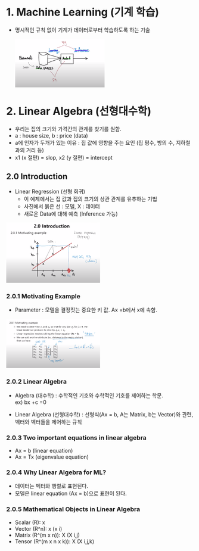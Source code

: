 # 1. Machine Learning (기계 학습)  
- 명시적인 규칙 없이 기계가 데이터로부터 학습하도록 하는 기술  

  <img src="/Artificial Intelligence/Capture/1.PNG" width="50%" height="50%">  
  <br/>
# 2. Linear Algebra (선형대수학)  
- 우리는 집의 크기와 가격간의 관계를 찾기를 원함.  
- a : house size, b : price  (data)  
- a에 인자가 두개가 있는 이유 : 집 값에 영향을 주는 요인 (집 평수, 방의 수, 지하철과의 거리 등)
- x1 (x 절편) = slop, x2 (y 절편) = intercept  

## 2.0 Introduction  
- Linear Regression (선형 회귀)   
  - 이 예제에서는 집 값과 집의 크기의 상관 관계를 유추하는 기법  
  - 사진에서 붉은 선 : 모델, X : 데이터
  - 새로운 Data에 대해 예측 (Inference 가능)  
<img src="/Artificial Intelligence/Capture/2.PNG" width="50%" height="50%">  
<br/>

### 2.0.1 Motivating Example  
- Parameter : 모델을 결정짓는 중요한 키 값. Ax =b에서 x에 속함.  
<img src="/Artificial Intelligence/Capture/3.PNG" width="50%" height="50%">  
<br/>

### 2.0.2 Linear Algebra  
 - Algebra (대수학) : 수학적인 기호와 수학적인 기호를 제어하는 학문.  
 ex) bx +c =0
 
 - Linear Algebra (선형대수학) : 선형식(Ax = b, A는 Matrix, b는 Vector)와 관련, 벡터와 벡터들을 제어하는 규칙  

 ### 2.0.3 Two important equations in linear algebra  
 - Ax = b (linear equation)  
 - Ax = Tx (eigenvalue equation)  
 
 ### 2.0.4 Why Linear Algebra for ML?
 - 데이터는 벡터와 행렬로 표현된다.  
 - 모델은 linear equation (Ax = b)으로 표현이 된다. 
 
 ### 2.0.5 Mathematical Objects in Linear Algebra  
 - Scalar (R): x  
 - Vector (R^n): x (x i)
 - Matrix (R^(m x n)): X (X i,j)  
 - Tensor (R^(m x n x k)): X (X i,j,k) 
